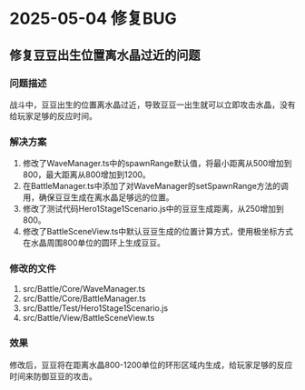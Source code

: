 # 2025-05-04 修复BUG

## 修复豆豆出生位置离水晶过近的问题

### 问题描述
战斗中，豆豆出生的位置离水晶过近，导致豆豆一出生就可以立即攻击水晶，没有给玩家足够的反应时间。

### 解决方案
1. 修改了WaveManager.ts中的spawnRange默认值，将最小距离从500增加到800，最大距离从800增加到1200。
2. 在BattleManager.ts中添加了对WaveManager的setSpawnRange方法的调用，确保豆豆生成在离水晶足够远的位置。
3. 修改了测试代码Hero1Stage1Scenario.js中的豆豆生成距离，从250增加到800。
4. 修改了BattleSceneView.ts中默认豆豆生成的位置计算方式，使用极坐标方式在水晶周围800单位的圆环上生成豆豆。

### 修改的文件
1. src/Battle/Core/WaveManager.ts
2. src/Battle/Core/BattleManager.ts
3. src/Battle/Test/Hero1Stage1Scenario.js
4. src/Battle/View/BattleSceneView.ts

### 效果
修改后，豆豆将在距离水晶800-1200单位的环形区域内生成，给玩家足够的反应时间来防御豆豆的攻击。
